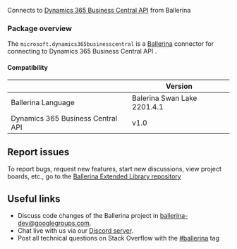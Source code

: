 
Connects to [Dynamics 365 Business Central API](https://dynamics.microsoft.com/en-us/business-central/overview/) from Ballerina

### Package overview

The `microsoft.dynamics365businesscentral` is a [Ballerina](https://ballerina.io/) connector for connecting to Dynamics 365 Business Central API .

#### Compatibility
|                                   | Version                  |
|-----------------------------------|--------------------------|
| Ballerina Language                | Balerina Swan Lake 2201.4.1|
| Dynamics 365 Business Central API | v1.0                     |

## Report issues
To report bugs, request new features, start new discussions, view project boards, etc., go to the [Ballerina Extended Library repository](https://github.com/ballerina-platform/ballerina-extended-library)

## Useful links
- Discuss code changes of the Ballerina project in [ballerina-dev@googlegroups.com](mailto:ballerina-dev@googlegroups.com).
- Chat live with us via our [Discord server](https://discord.gg/ballerinalang).
- Post all technical questions on Stack Overflow with the [#ballerina](https://stackoverflow.com/questions/tagged/ballerina) tag
